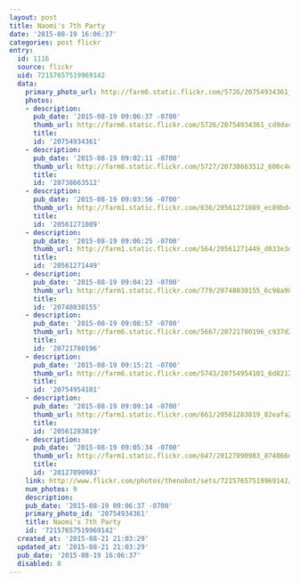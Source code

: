 ```yaml
---
layout: post
title: Naomi's 7th Party
date: '2015-08-19 16:06:37'
categories: post flickr
entry:
  id: 1116
  source: flickr
  uid: 72157657519969142
  data:
    primary_photo_url: http://farm6.static.flickr.com/5726/20754934361_cd9dacc764_m.jpg
    photos:
    - description: 
      pub_date: '2015-08-19 09:06:37 -0700'
      thumb_url: http://farm6.static.flickr.com/5726/20754934361_cd9dacc764_s.jpg
      title: 
      id: '20754934361'
    - description: 
      pub_date: '2015-08-19 09:02:11 -0700'
      thumb_url: http://farm6.static.flickr.com/5727/20738663512_606c4d55fc_s.jpg
      title: 
      id: '20738663512'
    - description: 
      pub_date: '2015-08-19 09:03:56 -0700'
      thumb_url: http://farm1.static.flickr.com/636/20561271089_ec89bd48e8_s.jpg
      title: 
      id: '20561271089'
    - description: 
      pub_date: '2015-08-19 09:06:25 -0700'
      thumb_url: http://farm1.static.flickr.com/564/20561271449_d033e3d5e8_s.jpg
      title: 
      id: '20561271449'
    - description: 
      pub_date: '2015-08-19 09:04:23 -0700'
      thumb_url: http://farm1.static.flickr.com/779/20748030155_6c98a98b04_s.jpg
      title: 
      id: '20748030155'
    - description: 
      pub_date: '2015-08-19 09:08:57 -0700'
      thumb_url: http://farm6.static.flickr.com/5667/20721780196_c937d2391c_s.jpg
      title: 
      id: '20721780196'
    - description: 
      pub_date: '2015-08-19 09:15:21 -0700'
      thumb_url: http://farm6.static.flickr.com/5743/20754954101_6d8212c30f_s.jpg
      title: 
      id: '20754954101'
    - description: 
      pub_date: '2015-08-19 09:09:14 -0700'
      thumb_url: http://farm1.static.flickr.com/661/20561283819_82eafa2ac0_s.jpg
      title: 
      id: '20561283819'
    - description: 
      pub_date: '2015-08-19 09:05:34 -0700'
      thumb_url: http://farm1.static.flickr.com/647/20127090983_874066d69d_s.jpg
      title: 
      id: '20127090983'
    link: http://www.flickr.com/photos/thenobot/sets/72157657519969142/
    num_photos: 9
    description: 
    pub_date: '2015-08-19 09:06:37 -0700'
    primary_photo_id: '20754934361'
    title: Naomi's 7th Party
    id: '72157657519969142'
  created_at: '2015-08-21 21:03:29'
  updated_at: '2015-08-21 21:03:29'
  pub_date: '2015-08-19 16:06:37'
  disabled: 0
---
```

